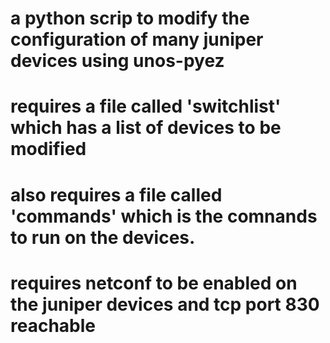 # a python scrip to modify the configuration of many juniper devices using unos-pyez
# requires a file called 'switchlist' which has a list of devices to be modified
# also requires a file called 'commands' which is the comnands to run on the devices.
# requires netconf to be enabled on the juniper devices and tcp port 830 reachable 
